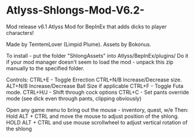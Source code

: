 # Atlyss-Shlongs-Mod-V6.2-
Mod release v6.1
Atlyss Mod for BepInEx that adds dicks to player characters!

Made by TemtemLover (Limpid Plume).
Assets by Bokonus.

To install - put the folder "ShlongAssets" into Atlyss/BepInEx/plugins/<placehere> 
Do it if your mod manager doesn't seem to load the mod - unpack this zip manually to the specified folder.

Controls: 
CTRL+E - Toggle Errection
CTRL+N/B Increase/Decrease size.
ALT+N/B Increase/Decrease Ball Size if applicable
CTRL+F - Toggle Futa mode.
CTRL+H/J - Shift through cock options
CTRL+C - Set pants override mode (see dick even through pants, clipping obviously)

Open any game menu to bring out the mouse - inventory, quest, w/e
Then:
Hold ALT + CTRL and move the mouse to adjust position of the shlong.
HOLD ALT + CTRL and use mouse scrollwheel to adjust vertical rotation of the shlong
